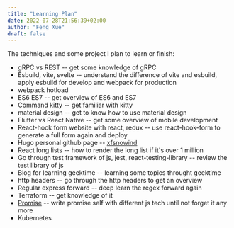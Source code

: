 ```yaml
---
title: "Learning Plan"
date: 2022-07-28T21:56:39+02:00
author: "Feng Xue"
draft: false
---
```


The techniques and some project I plan to learn or finish:

* gRPC vs REST -- get some knowledge of gRPC
* Esbuild, vite, svelte -- understand the difference of vite and esbuild, apply esbuild for develop and webpack for production
* webpack hotload
* ES6 ES7 -- get overview of ES6 and ES7
* Command kitty -- get familiar with kitty
* material design -- get to know how to use material design
* Flutter vs React Native -- get some overview of mobile development
* React-hook form website with react, redux -- use react-hook-form to generate a full form again and deploy
* Hugo personal github page -- [xfsnowind](https://xfsnowind.github.io)
* React long lists -- how to render the long list if it's over 1 million
* Go through test framework of js, jest, react-testing-library -- review the test library of js
* Blog for learning geektime -- learning some topics throught geektime
* http headers -- go through the http headers to get an overview
* Regular express forward -- deep learn the regex forward again
* Terraform -- get knowledge of it
* [Promise](/blogs/promise/) -- write promise self with different js tech until not forget it any more
* Kubernetes

